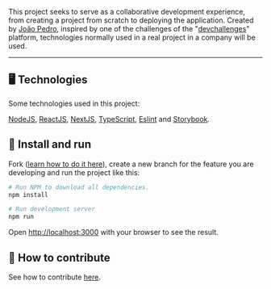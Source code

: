

This project seeks to serve as a collaborative development experience, from creating a project from scratch to deploying the application. Created by [João Pedro](https://github.com/joao-pedrozo), inspired by one of the challenges of the "[devchallenges](https://devchallenges.io/)" platform, technologies normally used in a real project in a company will be used.

<hr />

## 🖥️ Technologies

Some technologies used in this project:

[NodeJS](https://nodejs.org/), [ReactJS](https://react.dev/), [NextJS](https://nextjs.org/), [TypeScript](https://www.typescriptlang.org/), [Eslint](https://eslint.org/) and [Storybook](https://storybook.js.org/).



## 🚀 Install and run 

Fork ([learn how to do it here](https://github.com/joao-pedrozo/shoppingify-client/wiki/How-to-contribute%3F)), create a new branch for the feature you are developing and run the project like this:


```bash
# Run NPM to download all dependencies.
npm install

# Run development server
npm run
```

Open [http://localhost:3000](http://localhost:3000) with your browser to see the result.


## 📣 How to contribute

See how to contribute [here](https://github.com/joao-pedrozo/shoppingify-client/wiki/How-to-contribute%3F).